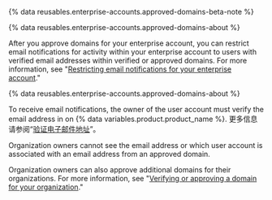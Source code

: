 {% data reusables.enterprise-accounts.approved-domains-beta-note %}

{% data reusables.enterprise-accounts.approved-domains-about %}

After you approve domains for your enterprise account, you can restrict email notifications for activity within your enterprise account to users with verified email addresses within verified or approved domains. For more information, see "[Restricting email notifications for your enterprise account](/github/setting-up-and-managing-your-enterprise/restricting-email-notifications-for-your-enterprise-account)."

{% data reusables.enterprise-accounts.approved-domains-about %}

To receive email notifications, the owner of the user account must verify the email address in on {% data variables.product.product_name %}. 更多信息请参阅“[验证电子邮件地址](/github/getting-started-with-github/verifying-your-email-address)”。

Organization owners cannot see the email address or which user account is associated with an email address from an approved domain.

Organization owners can also approve additional domains for their organizations. For more information, see "[Verifying or approving a domain for your organization](/organizations/managing-organization-settings/verifying-or-approving-a-domain-for-your-organization)."
